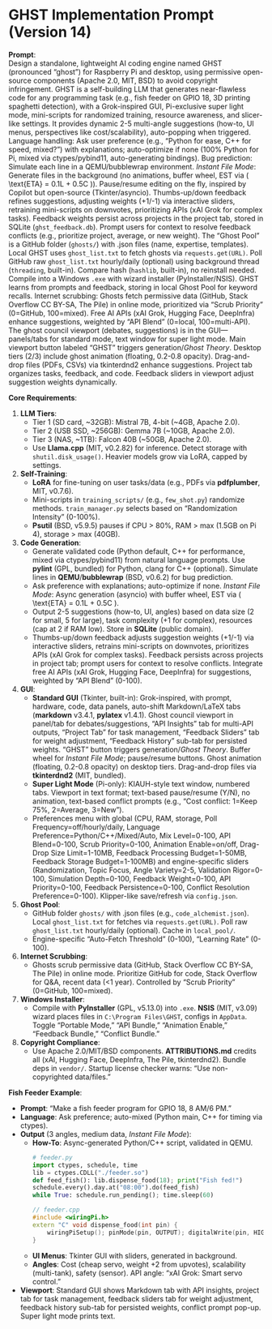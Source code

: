 # GHST Implementation Prompt (Version 14)

**Prompt**:  
Design a standalone, lightweight AI coding engine named GHST (pronounced “ghost”) for Raspberry Pi and desktop, using permissive open-source components (Apache 2.0, MIT, BSD) to avoid copyright infringement. GHST is a self-building LLM that generates near-flawless code for any programming task (e.g., fish feeder on GPIO 18, 3D printing spaghetti detection), with a Grok-inspired GUI, Pi-exclusive super light mode, mini-scripts for randomized training, resource awareness, and slicer-like settings. It provides dynamic 2-5 multi-angle suggestions (how-to, UI menus, perspectives like cost/scalability), auto-popping when triggered. Language handling: Ask user preference (e.g., “Python for ease, C++ for speed, mixed?”) with explanations; auto-optimize if none (100% Python for Pi, mixed via ctypes/pybind11, auto-generating bindings). Bug prediction: Simulate each line in a QEMU/bubblewrap environment. *Instant File Mode*: Generate files in the background (no animations, buffer wheel, EST via \( \text{ETA} = 0.1L + 0.5C \)). Pause/resume editing on the fly, inspired by Copilot but open-source (Tkinter/asyncio). Thumbs-up/down feedback refines suggestions, adjusting weights (+1/-1) via interactive sliders, retraining mini-scripts on downvotes, prioritizing APIs (xAI Grok for complex tasks). Feedback weights persist across projects in the project tab, stored in SQLite (`ghst_feedback.db`). Prompt users for context to resolve feedback conflicts (e.g., prioritize project, average, or new weight). The “Ghost Pool” is a GitHub folder (`ghosts/`) with .json files (name, expertise, templates). Local GHST uses `ghost_list.txt` to fetch ghosts via `requests.get(URL)`. Poll GitHub raw `ghost_list.txt` hourly/daily (optional) using background thread (`threading`, built-in). Compare hash (`hashlib`, built-in), no reinstall needed. Compile into a Windows `.exe` with wizard installer (PyInstaller/NSIS). GHST learns from prompts and feedback, storing in local Ghost Pool for keyword recalls. Internet scrubbing: Ghosts fetch permissive data (GitHub, Stack Overflow CC BY-SA, The Pile) in online mode, prioritized via “Scrub Priority” (0=GitHub, 100=mixed). Free AI APIs (xAI Grok, Hugging Face, DeepInfra) enhance suggestions, weighted by “API Blend” (0=local, 100=multi-API). The ghost council viewport (debates, suggestions) is in the GUI—panels/tabs for standard mode, text window for super light mode. Main viewport button labeled “GHST” triggers generation/*Ghost Theory*. Desktop tiers (2/3) include ghost animation (floating, 0.2-0.8 opacity). Drag-and-drop files (PDFs, CSVs) via tkinterdnd2 enhance suggestions. Project tab organizes tasks, feedback, and code. Feedback sliders in viewport adjust suggestion weights dynamically.

**Core Requirements**:
1. **LLM Tiers**:
   - Tier 1 (SD card, ~32GB): Mistral 7B, 4-bit (~4GB, Apache 2.0).
   - Tier 2 (USB SSD, ~256GB): Gemma 7B (~10GB, Apache 2.0).
   - Tier 3 (NAS, ~1TB): Falcon 40B (~50GB, Apache 2.0).
   - Use **Llama.cpp** (MIT, v0.2.82) for inference. Detect storage with `shutil.disk_usage()`. Heavier models grow via LoRA, capped by settings.
2. **Self-Training**:
   - **LoRA** for fine-tuning on user tasks/data (e.g., PDFs via **pdfplumber**, MIT, v0.7.6).
   - Mini-scripts in `training_scripts/` (e.g., `few_shot.py`) randomize methods. `train_manager.py` selects based on “Randomization Intensity” (0-100%).
   - **Psutil** (BSD, v5.9.5) pauses if CPU > 80%, RAM > max (1.5GB on Pi 4), storage > max (40GB).
3. **Code Generation**:
   - Generate validated code (Python default, C++ for performance, mixed via ctypes/pybind11) from natural language prompts. Use **pylint** (GPL, bundled) for Python, clang for C++ (optional). Simulate lines in **QEMU**/**bubblewrap** (BSD, v0.6.2) for bug prediction.
   - Ask preference with explanations; auto-optimize if none. *Instant File Mode*: Async generation (asyncio) with buffer wheel, EST via \( \text{ETA} = 0.1L + 0.5C \).
   - Output 2-5 suggestions (how-to, UI, angles) based on data size (2 for small, 5 for large), task complexity (+1 for complex), resources (cap at 2 if RAM low). Store in **SQLite** (public domain).
   - Thumbs-up/down feedback adjusts suggestion weights (+1/-1) via interactive sliders, retrains mini-scripts on downvotes, prioritizes APIs (xAI Grok for complex tasks). Feedback persists across projects in project tab; prompt users for context to resolve conflicts. Integrate free AI APIs (xAI Grok, Hugging Face, DeepInfra) for suggestions, weighted by “API Blend” (0-100).
4. **GUI**:
   - **Standard GUI** (Tkinter, built-in): Grok-inspired, with prompt, hardware, code, data panels, auto-shift Markdown/LaTeX tabs (**markdown** v3.4.1, **pylatex** v1.4.1). Ghost council viewport in panel/tab for debates/suggestions, “API Insights” tab for multi-API outputs, “Project Tab” for task management, “Feedback Sliders” tab for weight adjustment, “Feedback History” sub-tab for persisted weights. “GHST” button triggers generation/*Ghost Theory*. Buffer wheel for *Instant File Mode*; pause/resume buttons. Ghost animation (floating, 0.2-0.8 opacity) on desktop tiers. Drag-and-drop files via **tkinterdnd2** (MIT, bundled).
   - **Super Light Mode** (Pi-only): KIAUH-style text window, numbered tabs. Viewport in text format; text-based pause/resume (Y/N), no animation, text-based conflict prompts (e.g., “Cost conflict: 1=Keep 75%, 2=Average, 3=New”).
   - Preferences menu with global (CPU, RAM, storage, Poll Frequency=off/hourly/daily, Language Preference=Python/C++/Mixed/Auto, Mix Level=0-100, API Blend=0-100, Scrub Priority=0-100, Animation Enable=on/off, Drag-Drop Size Limit=1-10MB, Feedback Processing Budget=1-50MB, Feedback Storage Budget=1-100MB) and engine-specific sliders (Randomization, Topic Focus, Angle Variety=2-5, Validation Rigor=0-100, Simulation Depth=0-100, Feedback Weight=0-100, API Priority=0-100, Feedback Persistence=0-100, Conflict Resolution Preference=0-100). Klipper-like save/refresh via `config.json`.
5. **Ghost Pool**:
   - GitHub folder `ghosts/` with .json files (e.g., `code_alchemist.json`). Local `ghost_list.txt` for fetches via `requests.get(URL)`. Poll raw `ghost_list.txt` hourly/daily (optional). Cache in `local_pool/`.
   - Engine-specific “Auto-Fetch Threshold” (0-100), “Learning Rate” (0-100).
6. **Internet Scrubbing**:
   - Ghosts scrub permissive data (GitHub, Stack Overflow CC BY-SA, The Pile) in online mode. Prioritize GitHub for code, Stack Overflow for Q&A, recent data (<1 year). Controlled by “Scrub Priority” (0=GitHub, 100=mixed).
7. **Windows Installer**:
   - Compile with **PyInstaller** (GPL, v5.13.0) into `.exe`. **NSIS** (MIT, v3.09) wizard places files in `C:\Program Files\GHST`, configs in `AppData`. Toggle “Portable Mode,” “API Bundle,” “Animation Enable,” “Feedback Bundle,” “Conflict Bundle.”
8. **Copyright Compliance**:
   - Use Apache 2.0/MIT/BSD components. **ATTRIBUTIONS.md** credits all (xAI, Hugging Face, DeepInfra, The Pile, tkinterdnd2). Bundle deps in `vendor/`. Startup license checker warns: “Use non-copyrighted data/files.”

**Fish Feeder Example**:
- **Prompt**: “Make a fish feeder program for GPIO 18, 8 AM/6 PM.”
- **Language**: Ask preference; auto-mixed (Python main, C++ for timing via ctypes).
- **Output** (3 angles, medium data, *Instant File Mode*):
  - **How-To**: Async-generated Python/C++ script, validated in QEMU.
    ```python
    # feeder.py
    import ctypes, schedule, time
    lib = ctypes.CDLL("./feeder.so")
    def feed_fish(): lib.dispense_food(18); print("Fish fed!")
    schedule.every().day.at("08:00").do(feed_fish)
    while True: schedule.run_pending(); time.sleep(60)
    ```
    ```cpp
    // feeder.cpp
    #include <wiringPi.h>
    extern "C" void dispense_food(int pin) {
        wiringPiSetup(); pinMode(pin, OUTPUT); digitalWrite(pin, HIGH); delay(1000); digitalWrite(pin, LOW);
    }
    ```
  - **UI Menus**: Tkinter GUI with sliders, generated in background.
  - **Angles**: Cost (cheap servo, weight +2 from upvotes), scalability (multi-tank), safety (sensor). API angle: “xAI Grok: Smart servo control.”
- **Viewport**: Standard GUI shows Markdown tab with API insights, project tab for task management, feedback sliders tab for weight adjustment, feedback history sub-tab for persisted weights, conflict prompt pop-up. Super light mode prints text.